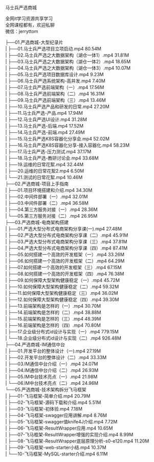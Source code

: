 马士兵严选商城

全网it学习资源共享学习<br>全网课程都有，欢迎私聊<br>微信：jerryttom<br>

├──01.严选商城-大型纪录片<br> | ├──01.马士兵严选项目立项启动.mp4 80.54M<br> | ├──02.马士兵严选之大数据架构（湖仓一体1）.mp4 31.81M<br> | ├──03.马士兵严选之大数据架构（湖仓一体2）.mp4 18.65M<br> | ├──04.马士兵严选之大数据架构（湖仓一体3）.mp4 10.07M<br> | ├──05.马士兵严选项目数据库设计.mp4 9.23M<br> | ├──06.马士兵严选系统架构-高并发.mp4 7.40M<br> | ├──07.马士兵严选前端架构（一）.mp4 17.56M<br> | ├──08.马士兵严选前端架构（二）.mp4 16.31M<br> | ├──09.马士兵严选前端架构（三）.mp4 13.46M<br> | ├──10.马士兵严选产品和研发的日常.mp4 27.20M<br> | ├──11.马士兵严选-产品.mp4 17.94M<br> | ├──12.马士兵严选UI设计.mp4 31.28M<br> | ├──13.马士兵严选-后端.mp4 17.52M<br> | ├──14.马士兵严选-前端.mp4 27.49M<br> | ├──15.马士兵严选K8S容器化分享会.mp4 52.02M<br> | ├──16.马士兵严选K8S容器化分享-接入容器化.mp4 58.23M<br> | ├──17.马士兵严选-压力测试.mp4 37.17M<br> | ├──18.马士兵严选-教研讨论会.mp4 33.68M<br> | ├──19.运维的日常花絮.mp4 32.44M<br> | ├──20.运维的日常花絮2.mp4 6.50M<br> | └──21.测试的日常花絮.mp4 10.46M<br> ├──02.严选商城-项目上手指南<br> | ├──01.项目环境搭建和介绍.mp4 34.30M<br> | ├──02.中间件部署（一）.mp4 32.01M<br> | ├──03.中间件部署（二）.mp4 36.58M<br> | ├──04.第三方服务对接（一）.mp4 28.36M<br> | └──05.第三方服务对接（二）.mp4 26.95M<br> ├──03.严选商城-电商架构搭建<br> | ├──01.严选大型分布式电商架构分享课(一).mp4 27.48M<br> | ├──02.严选大型分布式电商架构分享课（二）.mp4 45.91M<br> | ├──03.严选大型分布式电商架构分享课（三）.mp4 37.81M<br> | ├──04.严选大型分布式电商架构分享课（四）.mp4 87.41M<br> | ├──05.如何搭建一个高效的开发框架（一）.mp4 33.26M<br> | ├──06.如何搭建一个高效的开发框架（二）.mp4 64.29M<br> | ├──07.如何搭建一个高效的开发框架（三）.mp4 67.15M<br> | ├──08.如何搭建一个高效的开发框架（四）.mp4 76.38M<br> | ├──09.如何保障大型架构健康稳定（一）.mp4 45.72M<br> | ├──10.如何保障大型架构健康稳定（二）.mp4 59.32M<br> | ├──11.如何保障大型架构健康稳定（三）.mp4 36.02M<br> | ├──12.如何保障大型架构健康稳定（四）.mp4 39.30M<br> | ├──13.前端架构是怎样的（一）.mp4 30.70M<br> | ├──14.前端架构是怎样的（二）.mp4 38.88M<br> | ├──15.前端架构是怎样的（三）.mp4 48.39M<br> | ├──16.前端架构是怎样的（四）.mp4 70.80M<br> | ├──17.企业级分布式id设计与实现（一）.mp4 779.15M<br> | └──18.企业级分布式id设计与实现（二）.mp4 926.48M<br> ├──04.严选商城-IM通信中台<br> | ├──01.开发平台的整体设计（一).mp4 27.19M<br> | ├──02.开发平台的整体设计（二）.mp4 33.33M<br> | ├──03.IM通信中台介绍（一）.mp4 24.07M<br> | ├──04.IM通信中台介绍（二）.mp4 26.93M<br> | ├──05.IM中台技术亮点（一）.mp4 21.98M<br> | └──06.IM中台技术亮点（二）.mp4 24.96M<br> └──05.严选商城-技术架构拆分飞马框架<br> | ├──01-飞马框架-简单介绍.mp4 20.79M<br> | ├──02-飞马框架-源码下载和介绍.mp4 5.51M<br> | ├──03-飞马框架-初体验.mp4 7.18M<br> | ├──04-飞马框架-swagger应用讲解.mp4 8.76M<br> | ├──05-飞马框架-swagger值knife4J介绍.mp4 7.72M<br> | ├──06-飞马框架-ResultWrapper应用.mp4 10.65M<br> | ├──07-飞马框架-ResultWrapper增强的实现介绍.mp4 8.99M<br> | ├──08-飞马框架-ResultWrapper底层原理分析-s0-e120.mp4 11.20M<br> | ├──09-飞马框架-web-starter小结.mp4 10.37M<br> | └──10-飞马框架-MySQL-starter介绍.mp4 6.11M